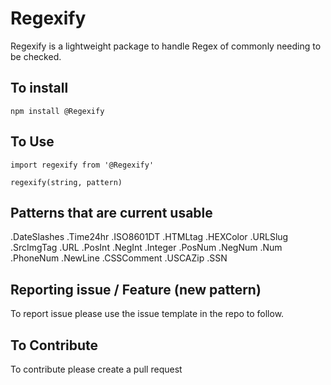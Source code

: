 # Regexify

Regexify is a lightweight package to handle Regex of commonly needing to be checked.

## To install

    npm install @Regexify

## To Use

    import regexify from '@Regexify'

    regexify(string, pattern)

## Patterns that are current usable 

.DateSlashes
.Time24hr
.ISO8601DT
.HTMLtag
.HEXColor
.URLSlug
.SrcImgTag
.URL
.PosInt
.NegInt
.Integer
.PosNum
.NegNum
.Num
.PhoneNum
.NewLine
.CSSComment
.USCAZip
.SSN

## Reporting issue / Feature (new pattern)

To report issue please use the issue template in the repo to follow.

## To Contribute

To contribute please create a pull request
